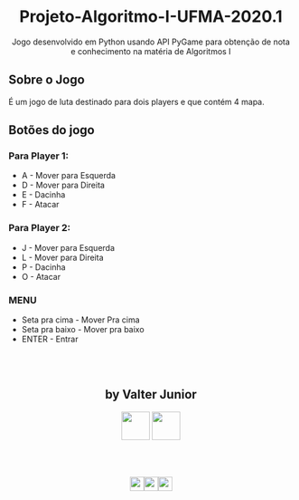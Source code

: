 <h1 align="center">Projeto-Algoritmo-I-UFMA-2020.1</h1>
<p align="center">Jogo desenvolvido em Python usando API PyGame para obtenção de nota e conhecimento na matéria de Algoritmos I</p>

<h2>Sobre o Jogo</h2>
<p>É um jogo de luta destinado para dois players e que contém 4 mapa.</p>

<h2>Botões do jogo</h2>

### Para Player 1:
- A - Mover para Esquerda
- D - Mover para Direita
- E - Dacinha 
- F - Atacar

### Para Player 2:
- J - Mover para Esquerda
- L - Mover para Direita
- P - Dacinha 
- O - Atacar

### MENU
- Seta pra cima - Mover Pra cima
- Seta pra baixo - Mover pra baixo
- ENTER - Entrar

<br><br>
<h2 align="center">by Valter Junior</h2>
<p align="center">
<a href="https://www.instagram.com/vjrx._/"><img width=50 height=50 src="https://raw.githubusercontent.com/junior2105/SocialMediasIcons/master/instagram.svg"/></a>
<a href="https://github.com/junior2105/">
<img width=50 height=50 src="https://raw.githubusercontent.com/junior2105/SocialMediasIcons/master/github.svg"/>
</a>
</p>

<br><br>
<p align="center">
<a href="#" >
<img width=25 height=25 src="https://raw.githubusercontent.com/junior2105/SocialMediasIcons/master/v.svg"/><img width=25 height=25 src="https://raw.githubusercontent.com/junior2105/SocialMediasIcons/master/j.svg"/><img width=25 height=25 src="https://raw.githubusercontent.com/junior2105/SocialMediasIcons/master/r.svg"/>
</a>
</p>

